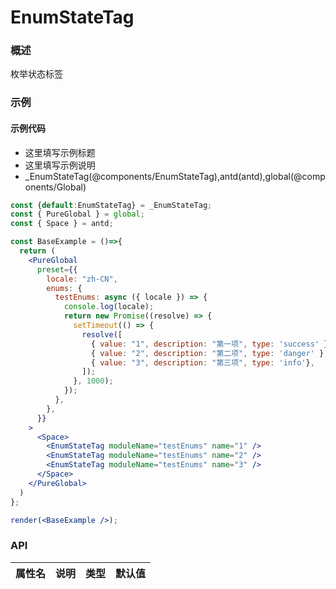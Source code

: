 
# EnumStateTag


### 概述

枚举状态标签


### 示例

#### 示例代码

- 这里填写示例标题
- 这里填写示例说明
- _EnumStateTag(@components/EnumStateTag),antd(antd),global(@components/Global)

```jsx
const {default:EnumStateTag} = _EnumStateTag;
const { PureGlobal } = global;
const { Space } = antd;

const BaseExample = ()=>{
  return (
    <PureGlobal
      preset={{
        locale: "zh-CN",
        enums: {
          testEnums: async ({ locale }) => {
            console.log(locale);
            return new Promise((resolve) => {
              setTimeout(() => {
                resolve([
                  { value: "1", description: "第一项", type: 'success' },
                  { value: "2", description: "第二项", type: 'danger' },
                  { value: "3", description: "第三项", type: 'info'},
                ]);
              }, 1000);
            });
          },
        },
      }}
    >
      <Space>
        <EnumStateTag moduleName="testEnums" name="1" />
        <EnumStateTag moduleName="testEnums" name="2" />
        <EnumStateTag moduleName="testEnums" name="3" />
      </Space>
    </PureGlobal>
  )
};

render(<BaseExample />);

```


### API

|属性名|说明|类型|默认值|
|  ---  | ---  | --- | --- |

